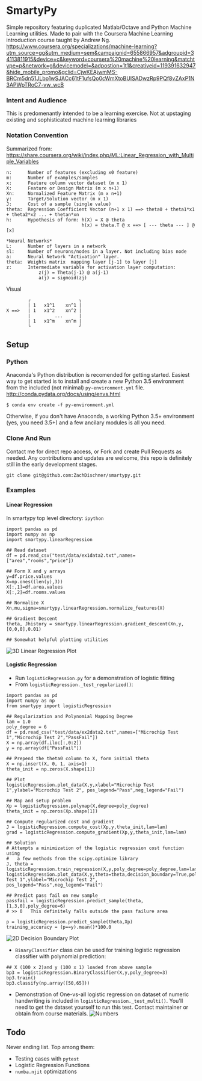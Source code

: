 
# SmartyPy
Simple repository featuring duplicated Matlab/Octave and Python Machine Learning utilities. Made to pair with the Coursera Machine Learning introduction course taught by Andrew Ng.
https://www.coursera.org/specializations/machine-learning?utm_source=gg&utm_medium=sem&campaignid=655866957&adgroupid=34113811915&device=c&keyword=coursera%20machine%20learning&matchtype=p&network=g&devicemodel=&adpostion=1t1&creativeid=119391632947&hide_mobile_promo&gclid=CjwKEAjwmMS-BRCm5dn51JLbp1wSJACc61tF1ufsQo0cWmXtoBUISADwzRp9PQf8vZAxP1N3APWpTRoC7-vw_wcB

### Intent and Audience
This is predomenantly intended to be a learning exercise. Not at upstaging existing and sophisticated machine learning libraries

### Notation Convention
Summarized from: https://share.coursera.org/wiki/index.php/ML:Linear_Regression_with_Multiple_Variables

    n:      Number of features (excluding x0 feature)
    m:      Number of examples/samples
    x:      Feature column vector dataset (m x 1)
    X:      Feature or Design Matrix (m x n+1)
    Xn:     Normalized Feature Matrix (m x n+1)
    y:      Target/Solution vector (m x 1)
    J:      Cost of a sample (single value)
    theta:  Regression Coefficient Vector (n+1 x 1) ==> theta0 + theta1*x1 + theta2*x2 ... + thetan*xn
    h:      Hypothesis of form: h(X) = X @ theta
                                h(x) = theta.T @ x ==> [ --- theta --- ] @ [x]

    *Neural Networks*
    L:      Number of layers in a network
    sl:     Number of neurons/nodes in a layer. Not including bias node
    a:      Neural Network "Activation" layer.
    theta:  Weights matrix  mapping layer [j-1] to layer [j]
    z:      Intermediate variable for activation layer computation:
                z(j) = Theta(j-1) @ a(j-1)
                a(j) = sigmoid(zj)

Visual

            ┌                  ┐
            | 1   x1^1    xn^1 |
    X ==>   | 1   x1^2    xn^2 |
            |         ...      |
            | 1   x1^m    xn^m |
            └                  ┘


## Setup

### Python
Anaconda's Python distribution is recomended for getting started. Easiest way to get started is to install and create a new Python 3.5 environment from the included (not minimal) `py-environment.yml` file. 
http://conda.pydata.org/docs/using/envs.html

```
$ conda env create -f py-environment.yml
```
Otherwise, if you don't have Anaconda, a working Python 3.5+ environment (yes, you need 3.5+) and a few ancilary modules is all you need. 

### Clone And Run
Contact me for direct repo access, or Fork and create Pull Requests as needed. Any contributions and updates are welcome, this repo is definitely still in the early development stages. 
```
git clone git@github.com:ZachDischner/smartypy.git
```

### Examples
#### Linear Regression
In smartypy top level directory: `ipython`
```
import pandas as pd
import numpy as np
import smartypy.linearRegression

## Read dataset
df = pd.read_csv("test/data/ex1data2.txt",names=["area","rooms","price"])

## Form X and y arrays
y=df.price.values
X=np.ones((len(y),3))
X[:,1]=df.area.values
X[:,2]=df.rooms.values

## Normalize X 
Xn,mu,sigma=smartypy.linearRegression.normalize_features(X)

## Gradient Descent
theta, Jhistory = smartypy.linearRegression.gradient_descent(Xn,y,[0,0,0],0.01)

## Somewhat helpful plotting utilities
```
![3D Linear Regression Plot](http://i.imgur.com/LrzZcv5.png)

#### Logistic Regression
* Run `logisticRegression.py` for a demonstration of logistic fitting
* From `logisticRegression._test_regularized()`:
```
import pandas as pd
import numpy as np
from smartypy import logisticRegression 

## Regularization and Polynomial Mapping Degree
lam = 1.0
poly_degree = 6
df = pd.read_csv("test/data/ex2data2.txt",names=["Microchip Test 1","Microchip Test 2","PassFail"])
X = np.array(df.iloc[:,0:2])
y = np.array(df["PassFail"])

## Prepend the theta0 column to X, form initial theta
X = np.insert(X, 0, 1, axis=1)
theta_init = np.zeros(X.shape[1])

## Plot
logisticRegression.plot_data(X,y,xlabel="Microchip Test 1",ylabel="Microchip Test 2", pos_legend="Pass",neg_legend="Fail")

## Map and setup problem
Xp = logisticRegression.polymap(X,degree=poly_degree)
theta_init = np.zeros(Xp.shape[1])

## Compute regularized cost and gradient
J = logisticRegression.compute_cost(Xp,y,theta_init,lam=lam)
grad = logisticRegression.compute_gradient(Xp,y,theta_init,lam=lam)

## Solution
# Attempts a minimization of the logistic regression cost function using 
#   a few methods from the scipy.optimize library
J, theta = logisticRegression.train_regression(X,y,poly_degree=poly_degree,lam=lam)
logisticRegression.plot_data(X,y,theta=theta,decision_boundary=True,poly_degree=poly_degree,xlabel="Microchip Test 1",ylabel="Microchip Test 2", pos_legend="Pass",neg_legend="Fail")

## Predict pass fail on new sample
passfail = logisticRegression.predict_sample(theta, [1,3,0],poly_degree=6)
# >> 0   This definitely falls outside the pass failure area

p = logisticRegression.predict_sample(theta,Xp)
training_accuracy = (p==y).mean()*100.0
```
![2D Decision Boundary Plot](http://i.imgur.com/CquuS0X.png)

* `BinaryClassifier` class can be used for training logistic regression classifier with polynomial prediction:
```
## X (100 x 2)and y (100 x 1) loaded from above sample
bp3 = logisticRegression.BinaryClassifier(X,y,poly_degree=3)
bp3.train()
bp3.classify(np.array([50,65]))
```

* Demonstration of One-vs-all logistic regression on dataset of numeric handwriting is included in `logisticRegression._test_multi()`. You'll need to get the dataset yourself to run this test. Contact maintainer or obtain from course materials.
![Numbers](http://i.imgur.com/t0xvK79.png)

## Todo
Never ending list. Top among them:

* Testing cases with `pytest` 
* Logistic Regression Functions
* `numba.njit` optimizations

        
